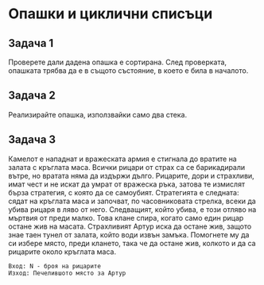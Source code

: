 # Опашки и циклични списъци

## Задача 1
Проверете дали дадена опашка е сортирана. След проверката, опашката трябва да е в същото състояние, в което е била в началото.

## Задача 2
Реализирайте опашка, използвайки само два стека.

## Задача 3
Камелот е нападнат и вражеската армия е стигнала до вратите на залата с кръглата маса. Всички рицари от страх са се барикадирали вътре, но вратата няма да издържи дълго. 
Рицарите, дори и страхливи, имат чест и не искат да умрат от вражеска ръка, затова те измислят бърза стратегия, с която да се самоубият. Стратегията е следната: 
сядат на кръглата маса и започват, по часовниковата стрелка, всеки да убива рицаря в ляво от него. Следващият, който убива, е този отляво на мъртвия от преди малко. 
Това клане спира, когато само един рицар остане жив на масата. Страхливият Артур иска да остане жив, защото знае таен тунел от залата, който води извън замъка. Помогнете 
му да си избере място, преди клането, така че да остане жив, колкото и да са рицарите около кръглата маса.
```
Вход: N - броя на рицарите
Изход: Печелившото място за Артур
```
